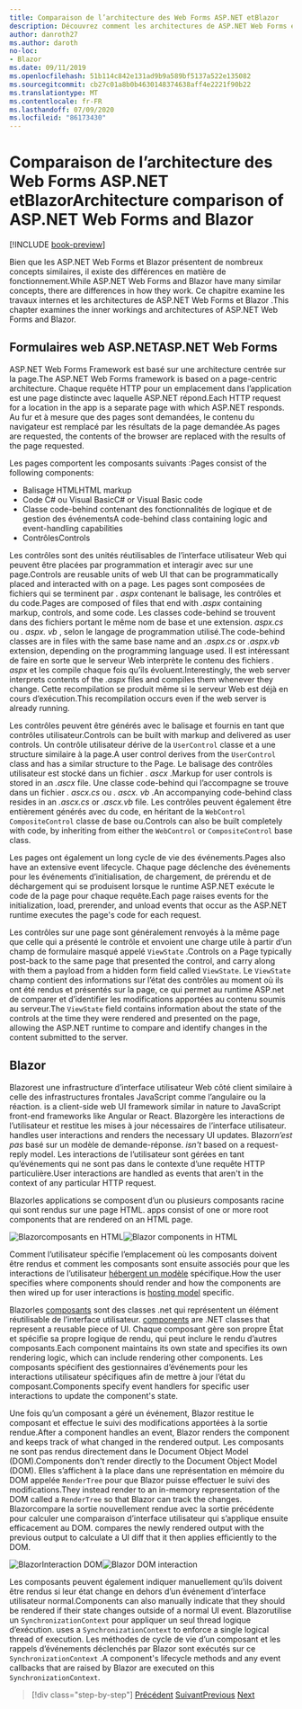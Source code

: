 ```yaml
---
title: Comparaison de l’architecture des Web Forms ASP.NET etBlazor
description: Découvrez comment les architectures de ASP.NET Web Forms et Blazor comparer.
author: danroth27
ms.author: daroth
no-loc:
- Blazor
ms.date: 09/11/2019
ms.openlocfilehash: 51b114c842e131ad9b9a589bf5137a522e135082
ms.sourcegitcommit: cb27c01a8b0b4630148374638aff4e2221f90b22
ms.translationtype: MT
ms.contentlocale: fr-FR
ms.lasthandoff: 07/09/2020
ms.locfileid: "86173430"
---
```

# <a name="architecture-comparison-of-aspnet-web-forms-and-blazor"></a><span data-ttu-id="adf7d-103">Comparaison de l’architecture des Web Forms ASP.NET etBlazor</span><span class="sxs-lookup"><span data-stu-id="adf7d-103">Architecture comparison of ASP.NET Web Forms and Blazor</span></span>

[!INCLUDE [book-preview](../../../includes/book-preview.md)]

<span data-ttu-id="adf7d-104">Bien que les ASP.NET Web Forms et Blazor présentent de nombreux concepts similaires, il existe des différences en matière de fonctionnement.</span><span class="sxs-lookup"><span data-stu-id="adf7d-104">While ASP.NET Web Forms and Blazor have many similar concepts, there are differences in how they work.</span></span> <span data-ttu-id="adf7d-105">Ce chapitre examine les travaux internes et les architectures de ASP.NET Web Forms et Blazor .</span><span class="sxs-lookup"><span data-stu-id="adf7d-105">This chapter examines the inner workings and architectures of ASP.NET Web Forms and Blazor.</span></span>

## <a name="aspnet-web-forms"></a><span data-ttu-id="adf7d-106">Formulaires web ASP.NET</span><span class="sxs-lookup"><span data-stu-id="adf7d-106">ASP.NET Web Forms</span></span>

<span data-ttu-id="adf7d-107">ASP.NET Web Forms Framework est basé sur une architecture centrée sur la page.</span><span class="sxs-lookup"><span data-stu-id="adf7d-107">The ASP.NET Web Forms framework is based on a page-centric architecture.</span></span> <span data-ttu-id="adf7d-108">Chaque requête HTTP pour un emplacement dans l’application est une page distincte avec laquelle ASP.NET répond.</span><span class="sxs-lookup"><span data-stu-id="adf7d-108">Each HTTP request for a location in the app is a separate page with which ASP.NET responds.</span></span> <span data-ttu-id="adf7d-109">Au fur et à mesure que des pages sont demandées, le contenu du navigateur est remplacé par les résultats de la page demandée.</span><span class="sxs-lookup"><span data-stu-id="adf7d-109">As pages are requested, the contents of the browser are replaced with the results of the page requested.</span></span>

<span data-ttu-id="adf7d-110">Les pages comportent les composants suivants :</span><span class="sxs-lookup"><span data-stu-id="adf7d-110">Pages consist of the following components:</span></span>

- <span data-ttu-id="adf7d-111">Balisage HTML</span><span class="sxs-lookup"><span data-stu-id="adf7d-111">HTML markup</span></span>
- <span data-ttu-id="adf7d-112">Code C# ou Visual Basic</span><span class="sxs-lookup"><span data-stu-id="adf7d-112">C# or Visual Basic code</span></span>
- <span data-ttu-id="adf7d-113">Classe code-behind contenant des fonctionnalités de logique et de gestion des événements</span><span class="sxs-lookup"><span data-stu-id="adf7d-113">A code-behind class containing logic and event-handling capabilities</span></span>
- <span data-ttu-id="adf7d-114">Contrôles</span><span class="sxs-lookup"><span data-stu-id="adf7d-114">Controls</span></span>

<span data-ttu-id="adf7d-115">Les contrôles sont des unités réutilisables de l’interface utilisateur Web qui peuvent être placées par programmation et interagir avec sur une page.</span><span class="sxs-lookup"><span data-stu-id="adf7d-115">Controls are reusable units of web UI that can be programmatically placed and interacted with on a page.</span></span> <span data-ttu-id="adf7d-116">Les pages sont composées de fichiers qui se terminent par *. aspx* contenant le balisage, les contrôles et du code.</span><span class="sxs-lookup"><span data-stu-id="adf7d-116">Pages are composed of files that end with *.aspx* containing markup, controls, and some code.</span></span> <span data-ttu-id="adf7d-117">Les classes code-behind se trouvent dans des fichiers portant le même nom de base et une extension. *aspx.cs* ou *. aspx. vb* , selon le langage de programmation utilisé.</span><span class="sxs-lookup"><span data-stu-id="adf7d-117">The code-behind classes are in files with the same base name and an *.aspx.cs* or *.aspx.vb* extension, depending on the programming language used.</span></span> <span data-ttu-id="adf7d-118">Il est intéressant de faire en sorte que le serveur Web interprète le contenu des fichiers *. aspx* et les compile chaque fois qu’ils évoluent.</span><span class="sxs-lookup"><span data-stu-id="adf7d-118">Interestingly, the web server interprets contents of the *.aspx* files and compiles them whenever they change.</span></span> <span data-ttu-id="adf7d-119">Cette recompilation se produit même si le serveur Web est déjà en cours d’exécution.</span><span class="sxs-lookup"><span data-stu-id="adf7d-119">This recompilation occurs even if the web server is already running.</span></span>

<span data-ttu-id="adf7d-120">Les contrôles peuvent être générés avec le balisage et fournis en tant que contrôles utilisateur.</span><span class="sxs-lookup"><span data-stu-id="adf7d-120">Controls can be built with markup and delivered as user controls.</span></span> <span data-ttu-id="adf7d-121">Un contrôle utilisateur dérive de la `UserControl` classe et a une structure similaire à la page.</span><span class="sxs-lookup"><span data-stu-id="adf7d-121">A user control derives from the `UserControl` class and has a similar structure to the Page.</span></span> <span data-ttu-id="adf7d-122">Le balisage des contrôles utilisateur est stocké dans un fichier *. ascx* .</span><span class="sxs-lookup"><span data-stu-id="adf7d-122">Markup for user controls is stored in an *.ascx* file.</span></span> <span data-ttu-id="adf7d-123">Une classe code-behind qui l’accompagne se trouve dans un fichier *. ascx.cs* ou *. ascx. vb* .</span><span class="sxs-lookup"><span data-stu-id="adf7d-123">An accompanying code-behind class resides in an *.ascx.cs* or *.ascx.vb* file.</span></span> <span data-ttu-id="adf7d-124">Les contrôles peuvent également être entièrement générés avec du code, en héritant de la `WebControl` `CompositeControl` classe de base ou.</span><span class="sxs-lookup"><span data-stu-id="adf7d-124">Controls can also be built completely with code, by inheriting from either the `WebControl` or `CompositeControl` base class.</span></span>

<span data-ttu-id="adf7d-125">Les pages ont également un long cycle de vie des événements.</span><span class="sxs-lookup"><span data-stu-id="adf7d-125">Pages also have an extensive event lifecycle.</span></span> <span data-ttu-id="adf7d-126">Chaque page déclenche des événements pour les événements d’initialisation, de chargement, de prérendu et de déchargement qui se produisent lorsque le runtime ASP.NET exécute le code de la page pour chaque requête.</span><span class="sxs-lookup"><span data-stu-id="adf7d-126">Each page raises events for the initialization, load, prerender, and unload events that occur as the ASP.NET runtime executes the page's code for each request.</span></span>

<span data-ttu-id="adf7d-127">Les contrôles sur une page sont généralement renvoyés à la même page que celle qui a présenté le contrôle et envoient une charge utile à partir d’un champ de formulaire masqué appelé `ViewState` .</span><span class="sxs-lookup"><span data-stu-id="adf7d-127">Controls on a Page typically post-back to the same page that presented the control, and carry along with them a payload from a hidden form field called `ViewState`.</span></span> <span data-ttu-id="adf7d-128">Le `ViewState` champ contient des informations sur l’état des contrôles au moment où ils ont été rendus et présentés sur la page, ce qui permet au runtime ASP.net de comparer et d’identifier les modifications apportées au contenu soumis au serveur.</span><span class="sxs-lookup"><span data-stu-id="adf7d-128">The `ViewState` field contains information about the state of the controls at the time they were rendered and presented on the page, allowing the ASP.NET runtime to compare and identify changes in the content submitted to the server.</span></span>

## Blazor

Blazor<span data-ttu-id="adf7d-129">est une infrastructure d’interface utilisateur Web côté client similaire à celle des infrastructures frontales JavaScript comme l’angulaire ou la réaction.</span><span class="sxs-lookup"><span data-stu-id="adf7d-129"> is a client-side web UI framework similar in nature to JavaScript front-end frameworks like Angular or React.</span></span> Blazor<span data-ttu-id="adf7d-130">gère les interactions de l’utilisateur et restitue les mises à jour nécessaires de l’interface utilisateur.</span><span class="sxs-lookup"><span data-stu-id="adf7d-130"> handles user interactions and renders the necessary UI updates.</span></span> Blazor<span data-ttu-id="adf7d-131">*n’est pas* basé sur un modèle de demande-réponse.</span><span class="sxs-lookup"><span data-stu-id="adf7d-131"> *isn't* based on a request-reply model.</span></span> <span data-ttu-id="adf7d-132">Les interactions de l’utilisateur sont gérées en tant qu’événements qui ne sont pas dans le contexte d’une requête HTTP particulière.</span><span class="sxs-lookup"><span data-stu-id="adf7d-132">User interactions are handled as events that aren't in the context of any particular HTTP request.</span></span>

Blazor<span data-ttu-id="adf7d-133">les applications se composent d’un ou plusieurs composants racine qui sont rendus sur une page HTML.</span><span class="sxs-lookup"><span data-stu-id="adf7d-133"> apps consist of one or more root components that are rendered on an HTML page.</span></span>

<span data-ttu-id="adf7d-134">![Blazorcomposants en HTML](./media/architecture-comparison/blazor-components-in-html.png)</span><span class="sxs-lookup"><span data-stu-id="adf7d-134">![Blazor components in HTML](./media/architecture-comparison/blazor-components-in-html.png)</span></span>

<span data-ttu-id="adf7d-135">Comment l’utilisateur spécifie l’emplacement où les composants doivent être rendus et comment les composants sont ensuite associés pour que les interactions de l’utilisateur [hébergent un modèle](hosting-models.md) spécifique.</span><span class="sxs-lookup"><span data-stu-id="adf7d-135">How the user specifies where components should render and how the components are then wired up for user interactions is [hosting model](hosting-models.md) specific.</span></span>

Blazor<span data-ttu-id="adf7d-136">les [composants](components.md) sont des classes .net qui représentent un élément réutilisable de l’interface utilisateur.</span><span class="sxs-lookup"><span data-stu-id="adf7d-136"> [components](components.md) are .NET classes that represent a reusable piece of UI.</span></span> <span data-ttu-id="adf7d-137">Chaque composant gère son propre État et spécifie sa propre logique de rendu, qui peut inclure le rendu d’autres composants.</span><span class="sxs-lookup"><span data-stu-id="adf7d-137">Each component maintains its own state and specifies its own rendering logic, which can include rendering other components.</span></span> <span data-ttu-id="adf7d-138">Les composants spécifient des gestionnaires d’événements pour les interactions utilisateur spécifiques afin de mettre à jour l’état du composant.</span><span class="sxs-lookup"><span data-stu-id="adf7d-138">Components specify event handlers for specific user interactions to update the component's state.</span></span>

<span data-ttu-id="adf7d-139">Une fois qu’un composant a géré un événement, Blazor restitue le composant et effectue le suivi des modifications apportées à la sortie rendue.</span><span class="sxs-lookup"><span data-stu-id="adf7d-139">After a component handles an event, Blazor renders the component and keeps track of what changed in the rendered output.</span></span> <span data-ttu-id="adf7d-140">Les composants ne sont pas rendus directement dans le Document Object Model (DOM).</span><span class="sxs-lookup"><span data-stu-id="adf7d-140">Components don't render directly to the Document Object Model (DOM).</span></span> <span data-ttu-id="adf7d-141">Elles s’affichent à la place dans une représentation en mémoire du DOM appelée `RenderTree` pour que Blazor puisse effectuer le suivi des modifications.</span><span class="sxs-lookup"><span data-stu-id="adf7d-141">They instead render to an in-memory representation of the DOM called a `RenderTree` so that Blazor can track the changes.</span></span> Blazor<span data-ttu-id="adf7d-142">compare la sortie nouvellement rendue avec la sortie précédente pour calculer une comparaison d’interface utilisateur qui s’applique ensuite efficacement au DOM.</span><span class="sxs-lookup"><span data-stu-id="adf7d-142"> compares the newly rendered output with the previous output to calculate a UI diff that it then applies efficiently to the DOM.</span></span>

<span data-ttu-id="adf7d-143">![BlazorInteraction DOM](./media/architecture-comparison/blazor-dom-interaction.png)</span><span class="sxs-lookup"><span data-stu-id="adf7d-143">![Blazor DOM interaction](./media/architecture-comparison/blazor-dom-interaction.png)</span></span>

<span data-ttu-id="adf7d-144">Les composants peuvent également indiquer manuellement qu’ils doivent être rendus si leur état change en dehors d’un événement d’interface utilisateur normal.</span><span class="sxs-lookup"><span data-stu-id="adf7d-144">Components can also manually indicate that they should be rendered if their state changes outside of a normal UI event.</span></span> Blazor<span data-ttu-id="adf7d-145">utilise un `SynchronizationContext` pour appliquer un seul thread logique d’exécution.</span><span class="sxs-lookup"><span data-stu-id="adf7d-145"> uses a `SynchronizationContext` to enforce a single logical thread of execution.</span></span> <span data-ttu-id="adf7d-146">Les méthodes de cycle de vie d’un composant et les rappels d’événements déclenchés par Blazor sont exécutés sur ce `SynchronizationContext` .</span><span class="sxs-lookup"><span data-stu-id="adf7d-146">A component's lifecycle methods and any event callbacks that are raised by Blazor are executed on this `SynchronizationContext`.</span></span>

>[!div class="step-by-step"]
><span data-ttu-id="adf7d-147">[Précédent](introduction.md) 
> [Suivant](hosting-models.md)</span><span class="sxs-lookup"><span data-stu-id="adf7d-147">[Previous](introduction.md)
[Next](hosting-models.md)</span></span>
